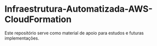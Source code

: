 # Infraestrutura-Automatizada-AWS-CloudFormation
Este repositório serve como material de apoio para estudos e futuras implementações.
